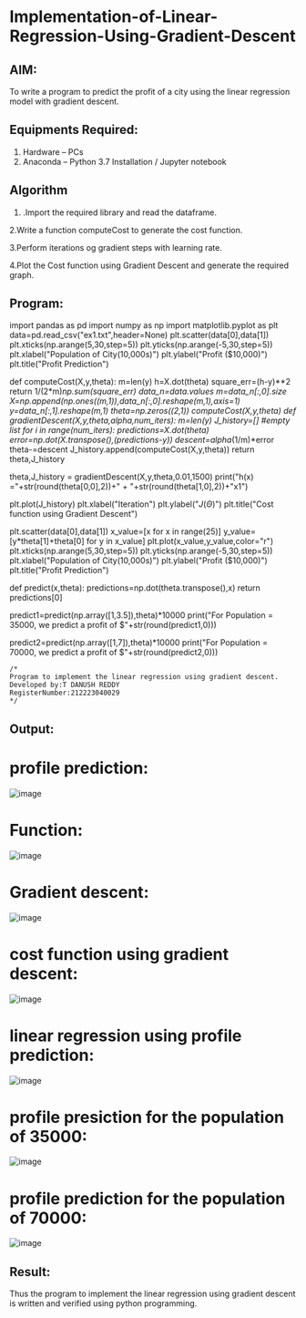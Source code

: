 # Implementation-of-Linear-Regression-Using-Gradient-Descent

## AIM:
To write a program to predict the profit of a city using the linear regression model with gradient descent.

## Equipments Required:
1. Hardware – PCs
2. Anaconda – Python 3.7 Installation / Jupyter notebook

## Algorithm
1. .Import the required library and read the dataframe.

2.Write a function computeCost to generate the cost function.

3.Perform iterations og gradient steps with learning rate.

4.Plot the Cost function using Gradient Descent and generate the required graph.
  
## Program:
import pandas as pd
import numpy as np
import matplotlib.pyplot as plt
data=pd.read_csv("ex1.txt",header=None)
plt.scatter(data[0],data[1])
plt.xticks(np.arange(5,30,step=5))
plt.yticks(np.arange(-5,30,step=5))
plt.xlabel("Population of City(10,000s)")
plt.ylabel("Profit ($10,000)")
plt.title("Profit Prediction")

def computeCost(X,y,theta):
    m=len(y) 
    h=X.dot(theta) 
    square_err=(h-y)**2
    return 1/(2*m)*np.sum(square_err)
data_n=data.values
m=data_n[:,0].size
X=np.append(np.ones((m,1)),data_n[:,0].reshape(m,1),axis=1)
y=data_n[:,1].reshape(m,1)
theta=np.zeros((2,1))
computeCost(X,y,theta)
def gradientDescent(X,y,theta,alpha,num_iters):
    m=len(y)
    J_history=[] #empty list
    for i in range(num_iters):
        predictions=X.dot(theta)
        error=np.dot(X.transpose(),(predictions-y))
        descent=alpha*(1/m)*error
        theta-=descent
        J_history.append(computeCost(X,y,theta))
    return theta,J_history

theta,J_history = gradientDescent(X,y,theta,0.01,1500)
print("h(x) ="+str(round(theta[0,0],2))+" + "+str(round(theta[1,0],2))+"x1")
    
plt.plot(J_history)
plt.xlabel("Iteration")
plt.ylabel("$J(\Theta)$")
plt.title("Cost function using Gradient Descent")

plt.scatter(data[0],data[1])
x_value=[x for x in range(25)]
y_value=[y*theta[1]+theta[0] for y in x_value]
plt.plot(x_value,y_value,color="r")
plt.xticks(np.arange(5,30,step=5))
plt.yticks(np.arange(-5,30,step=5))
plt.xlabel("Population of City(10,000s)")
plt.ylabel("Profit ($10,000)")
plt.title("Profit Prediction")

def predict(x,theta):
    predictions=np.dot(theta.transpose(),x)
    return predictions[0]

predict1=predict(np.array([1,3.5]),theta)*10000
print("For Population = 35000, we predict a profit of $"+str(round(predict1,0)))

predict2=predict(np.array([1,7]),theta)*10000
print("For Population = 70000, we predict a profit of $"+str(round(predict2,0)))    
```
/*
Program to implement the linear regression using gradient descent.
Developed by:T DANUSH REDDY
RegisterNumber:212223040029  
*/
```

## Output:
# profile prediction:
![image](https://github.com/danushreddy7/Implementation-of-Linear-Regression-Using-Gradient-Descent/assets/149035740/e7ca3b79-a2f8-463c-be8c-d51e3ffe7c2b)
# Function:
![image](https://github.com/danushreddy7/Implementation-of-Linear-Regression-Using-Gradient-Descent/assets/149035740/2fe52a7b-abcf-4f3c-acc6-f0d7ac72307c)
# Gradient descent:
![image](https://github.com/danushreddy7/Implementation-of-Linear-Regression-Using-Gradient-Descent/assets/149035740/2274773f-04f9-4e3a-9276-8aa0e168fb87)
# cost function using gradient descent:
![image](https://github.com/danushreddy7/Implementation-of-Linear-Regression-Using-Gradient-Descent/assets/149035740/8253f483-1179-4953-a1c7-35bc33f2c84b)
# linear regression using profile prediction:
![image](https://github.com/danushreddy7/Implementation-of-Linear-Regression-Using-Gradient-Descent/assets/149035740/6442bb52-fb11-4814-a8d1-b6009f453fab)
# profile presiction for the population of 35000:
![image](https://github.com/danushreddy7/Implementation-of-Linear-Regression-Using-Gradient-Descent/assets/149035740/9f7ba273-3dbc-4619-8629-34d5e15ed8f3)
# profile prediction for the population of 70000:
![image](https://github.com/danushreddy7/Implementation-of-Linear-Regression-Using-Gradient-Descent/assets/149035740/3a7439f7-2d3a-4bf3-b9ef-f1faa02ac1b9)

## Result:
Thus the program to implement the linear regression using gradient descent is written and verified using python programming.
